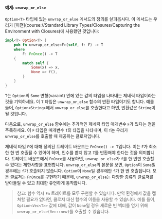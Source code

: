 #### 예제: `unwrap_or_else`

`Option<T>` 타입에 있는 `unwrap_or_else` 메서드의 정의를 살펴봅시다. 이 메서드는 우리가 [이전](course://Standard Library Types/Closures/Capturing the Environment with Closures)에 사용했던 것입니다:

```rust
impl<T> Option<T> {
    pub fn unwrap_or_else<F>(self, f: F) -> T
    where
        F: FnOnce() -> T
    {
        match self {
            Some(x) => x,
            None => f(),
        }
    }
}
```

`T`는 `Option`의 `Some` 변형(varaint) 안에 있는 값의 타입을 나타내는 제네릭 타입이라는 것을 기억하세요. 이 `T` 타입은 `unwrap_or_else` 함수의 반환 타입이기도 합니다. 예를 들어, `Option<String>`에서 `unwrap_or_else`를 호출한다고 하면, 반환값은 `String`이 될 것입니다.

다음으로, `unwrap_or_else` 함수에는 추가적인 제네릭 타입 매개변수 `F`가 있다는 점을 주목하세요. 이 `F` 타입은 매개변수 `f`의 타입을 나타내며, 이 `f`는 우리가 `unwrap_or_else`를 호출할 때 제공하는 클로저입니다.

제네릭 타입 `F`에 대해 정의된 트레이트 바운드는 `FnOnce() -> T`입니다. 이는 `F`가 최소한 한 번 호출될 수 있어야 하며, 인수를 받지 않고 `T`를 반환해야 한다는 것을 의미합니다. 트레이트 바운드에서 `FnOnce`를 사용하면, `unwrap_or_else`가 `f`를 한 번만 호출할 수 있다는 제한사항을 표현합니다. `unwrap_or_else`의 본문을 보면, `Option`이 `Some`일 경우에는 `f`가 호출되지 않습니다. `Option`이 `None`일 경우에만 `f`가 한 번 호출됩니다. 모든 클로저는 `FnOnce`를 구현하기 때문에, `unwrap_or_else`는 다양한 종류의 클로저를 받아들일 수 있고 최대한 유연하게 동작합니다.

> 참고: 함수 역시 `Fn` 트레이트를 모두 구현할 수 있습니다. 만약 환경에서 값을 캡처할 필요가 없다면, 클로저 대신 함수의 이름을 사용할 수 있습니다. 예를 들어, `Option<Vec<T>>` 값에 대해, 값이 `None`일 경우 새로운 빈 벡터를 얻기 위해 `unwrap_or_else(Vec::new)`를 호출할 수 있습니다.